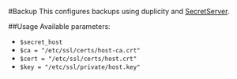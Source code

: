 #Backup
This configures backups using duplicity and [SecretServer](https://github.com/thexa4/secrets-server).

##Usage
Available parameters:

* `$secret_host`
* `$ca = "/etc/ssl/certs/host-ca.crt"`
* `$cert = "/etc/ssl/certs/host.crt"`
* `$key = "/etc/ssl/private/host.key"`
